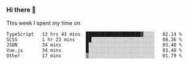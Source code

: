 ### Hi there 👋

<!--
**qiruohan/qiruohan** is a ✨ _special_ ✨ repository because its `README.md` (this file) appears on your GitHub profile.

Here are some ideas to get you started:

- 🔭 I’m currently working on ...
- 🌱 I’m currently learning ...
- 👯 I’m looking to collaborate on ...
- 🤔 I’m looking for help with ...
- 💬 Ask me about ...
- 📫 How to reach me: ...
- 😄 Pronouns: ...
- ⚡ Fun fact: ...
-->

This week I spent my time on 
<!--START_SECTION:waka-->
```text
TypeScript   13 hrs 43 mins  ████████████████████▓░░░░   82.14 % 
SCSS         1 hr 23 mins    ██░░░░░░░░░░░░░░░░░░░░░░░   08.36 % 
JSON         34 mins         █░░░░░░░░░░░░░░░░░░░░░░░░   03.40 % 
Vue.js       34 mins         █░░░░░░░░░░░░░░░░░░░░░░░░   03.40 % 
Other        17 mins         ▒░░░░░░░░░░░░░░░░░░░░░░░░   01.79 % 
```
<!--END_SECTION:waka-->
